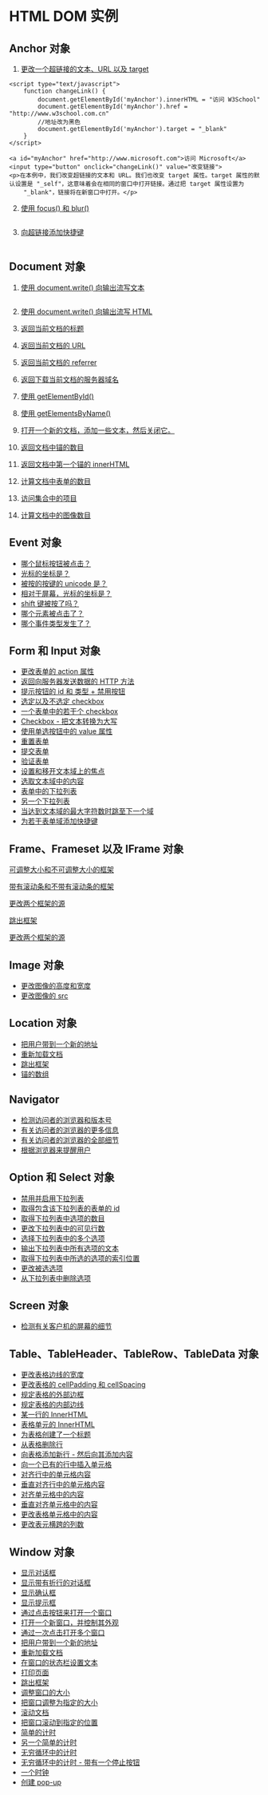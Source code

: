 # HTML DOM 实例

## Anchor 对象

1. [更改一个超链接的文本、URL 以及 target](http://www.w3school.com.cn/tiy/t.asp?f=hdom_anchor_href)
```
<script type="text/javascript">
    function changeLink() {
        document.getElementById('myAnchor').innerHTML = "访问 W3School"
        document.getElementById('myAnchor').href = "http://www.w3school.com.cn"
        //地址改为黑色
        document.getElementById('myAnchor').target = "_blank"
    }
</script>

<a id="myAnchor" href="http://www.microsoft.com">访问 Microsoft</a>
<input type="button" onclick="changeLink()" value="改变链接">
<p>在本例中，我们改变超链接的文本和 URL。我们也改变 target 属性。target 属性的默认设置是 "_self"，这意味着会在相同的窗口中打开链接。通过把 target 属性设置为
    "_blank"，链接将在新窗口中打开。</p>
```
2. [使用 focus() 和 blur()](http://www.w3school.com.cn/tiy/t.asp?f=hdom_anchor_focus_blur)
```

```
3. [向超链接添加快捷键](http://www.w3school.com.cn/tiy/t.asp?f=hdom_accesskey_anchor)
```

```

## Document 对象

1. [使用 document.write() 向输出流写文本](http://www.w3school.com.cn/tiy/t.asp?f=hdom_text)

   ```
   
   ```

2. [使用 document.write() 向输出流写 HTML](http://www.w3school.com.cn/tiy/t.asp?f=hdom_formattext)

3. [返回当前文档的标题](http://www.w3school.com.cn/tiy/t.asp?f=hdom_document_title)

4. [返回当前文档的 URL](http://www.w3school.com.cn/tiy/t.asp?f=hdom_document_url)

5. [返回当前文档的 referrer](http://www.w3school.com.cn/tiy/t.asp?f=hdom_document_referrer)

6. [返回下载当前文档的服务器域名](http://www.w3school.com.cn/tiy/t.asp?f=hdom_document_domain)

7. [使用 getElementById()](http://www.w3school.com.cn/tiy/t.asp?f=hdom_document_getbyid)

8. [使用 getElementsByName()](http://www.w3school.com.cn/tiy/t.asp?f=hdom_document_getbyname)

9. [打开一个新的文档，添加一些文本，然后关闭它。](http://www.w3school.com.cn/tiy/t.asp?f=hdom_document_open)

10. [返回文档中锚的数目](http://www.w3school.com.cn/tiy/t.asp?f=hdom_document_anchors)

11. [返回文档中第一个锚的 innerHTML](http://www.w3school.com.cn/tiy/t.asp?f=hdom_document_anchors2)

12. [计算文档中表单的数目](http://www.w3school.com.cn/tiy/t.asp?f=hdom_collection_length)

13. [访问集合中的项目](http://www.w3school.com.cn/tiy/t.asp?f=hdom_collection_item)

14. [计算文档中的图像数目](http://www.w3school.com.cn/tiy/t.asp?f=hdom_collection_imglength)

## Event 对象

- [哪个鼠标按钮被点击？](http://www.w3school.com.cn/tiy/t.asp?f=hdom_event_button)
- [光标的坐标是？](http://www.w3school.com.cn/tiy/t.asp?f=hdom_event_clientx)
- [被按的按键的 unicode 是？](http://www.w3school.com.cn/tiy/t.asp?f=hdom_event_keycode)
- [相对于屏幕，光标的坐标是？](http://www.w3school.com.cn/tiy/t.asp?f=hdom_event_screenxy)
- [shift 键被按了吗？](http://www.w3school.com.cn/tiy/t.asp?f=hdom_event_shiftkey)
- [哪个元素被点击了？](http://www.w3school.com.cn/tiy/t.asp?f=hdom_event_srcelement)
- [哪个事件类型发生了？](http://www.w3school.com.cn/tiy/t.asp?f=hdom_event_type)

## Form 和 Input 对象

- [更改表单的 action 属性](http://www.w3school.com.cn/tiy/t.asp?f=hdom_form_action)
- [返回向服务器发送数据的 HTTP 方法](http://www.w3school.com.cn/tiy/t.asp?f=hdom_form_method)
- [提示按钮的 id 和 类型 + 禁用按钮](http://www.w3school.com.cn/tiy/t.asp?f=hdom_pushbutton)
- [选定以及不选定 checkbox](http://www.w3school.com.cn/tiy/t.asp?f=hdom_input_checked)
- [一个表单中的若干个 checkbox](http://www.w3school.com.cn/tiy/t.asp?f=hdom_form_checkbox)
- [Checkbox - 把文本转换为大写](http://www.w3school.com.cn/tiy/t.asp?f=hdom_checkbox)
- [使用单选按钮中的 value 属性](http://www.w3school.com.cn/tiy/t.asp?f=hdom_form_radio)
- [重置表单](http://www.w3school.com.cn/tiy/t.asp?f=hdom_form_reset)
- [提交表单](http://www.w3school.com.cn/tiy/t.asp?f=hdom_form_submit)
- [验证表单](http://www.w3school.com.cn/tiy/t.asp?f=hdom_formvalidate)
- [设置和移开文本域上的焦点](http://www.w3school.com.cn/tiy/t.asp?f=hdom_text_focus_blur)
- [选取文本域中的内容](http://www.w3school.com.cn/tiy/t.asp?f=hdom_select2)
- [表单中的下拉列表](http://www.w3school.com.cn/tiy/t.asp?f=hdom_putdropdown)
- [另一个下拉列表](http://www.w3school.com.cn/tiy/t.asp?f=hdom_putmore)
- [当达到文本域的最大字符数时跳至下一个域](http://www.w3school.com.cn/tiy/t.asp?f=hdom_autonext)
- [为若干表单域添加快捷键](http://www.w3school.com.cn/tiy/t.asp?f=hdom_accesskey_form)

## Frame、Frameset 以及 IFrame 对象

[可调整大小和不可调整大小的框架](http://www.w3school.com.cn/tiy/t.asp?f=hdom_frame_noresize)

[带有滚动条和不带有滚动条的框架](http://www.w3school.com.cn/tiy/t.asp?f=hdom_frame_scrolling)

[更改两个框架的源](http://www.w3school.com.cn/tiy/t.asp?f=hdom_frame_src)

[跳出框架](http://www.w3school.com.cn/tiy/t.asp?f=hdom_breakout)

[更改两个框架的源](http://www.w3school.com.cn/tiy/t.asp?f=hdom_two_iframes)

## Image 对象

- [更改图像的高度和宽度](http://www.w3school.com.cn/tiy/t.asp?f=hdom_image_height)
- [更改图像的 src](http://www.w3school.com.cn/tiy/t.asp?f=hdom_image_src)

## Location 对象

- [把用户带到一个新的地址](http://www.w3school.com.cn/tiy/t.asp?f=hdom_location)
- [重新加载文档](http://www.w3school.com.cn/tiy/t.asp?f=hdom_reload)
- [跳出框架](http://www.w3school.com.cn/tiy/t.asp?f=hdom_breakout)
- [锚的数组](http://www.w3school.com.cn/tiy/t.asp?f=hdom_anchor1)

## Navigator

- [检测访问者的浏览器和版本号](http://www.w3school.com.cn/tiy/t.asp?f=hdom_browser)
- [有关访问者的浏览器的更多信息](http://www.w3school.com.cn/tiy/t.asp?f=hdom_browserdetails)
- [有关访问者的浏览器的全部细节](http://www.w3school.com.cn/tiy/t.asp?f=hdom_navigator)
- [根据浏览器来提醒用户](http://www.w3school.com.cn/tiy/t.asp?f=hdom_browser2)

## Option 和 Select 对象

- [禁用并启用下拉列表](http://www.w3school.com.cn/tiy/t.asp?f=hdom_select_disabled)
- [取得包含该下拉列表的表单的 id](http://www.w3school.com.cn/tiy/t.asp?f=hdom_select_form)
- [取得下拉列表中选项的数目](http://www.w3school.com.cn/tiy/t.asp?f=hdom_select_length)
- [更改下拉列表中的可见行数](http://www.w3school.com.cn/tiy/t.asp?f=hdom_select_size)
- [选择下拉列表中的多个选项](http://www.w3school.com.cn/tiy/t.asp?f=hdom_select_multiple)
- [输出下拉列表中所有选项的文本](http://www.w3school.com.cn/tiy/t.asp?f=hdom_select_options)
- [取得下拉列表中所选的选项的索引位置](http://www.w3school.com.cn/tiy/t.asp?f=hdom_option_index1)
- [更改被选选项](http://www.w3school.com.cn/tiy/t.asp?f=hdom_option_selected)
- [从下拉列表中删除选项](http://www.w3school.com.cn/tiy/t.asp?f=hdom_select_remove)

## Screen 对象

- [检测有关客户机的屏幕的细节](http://www.w3school.com.cn/tiy/t.asp?f=hdom_browsermonitor)

## Table、TableHeader、TableRow、TableData 对象

- [更改表格边线的宽度](http://www.w3school.com.cn/tiy/t.asp?f=hdom_table_border)
- [更改表格的 cellPadding 和 cellSpacing](http://www.w3school.com.cn/tiy/t.asp?f=hdom_table_paddspac)
- [规定表格的外部边框](http://www.w3school.com.cn/tiy/t.asp?f=hdom_table_frame)
- [规定表格的内部边线](http://www.w3school.com.cn/tiy/t.asp?f=hdom_table_rules)
- [某一行的 InnerHTML](http://www.w3school.com.cn/tiy/t.asp?f=hdom_table_rows)
- [表格单元的 InnerHTML](http://www.w3school.com.cn/tiy/t.asp?f=hdom_table_cells)
- [为表格创建了一个标题](http://www.w3school.com.cn/tiy/t.asp?f=hdom_table_createcaption)
- [从表格删除行](http://www.w3school.com.cn/tiy/t.asp?f=hdom_table_deleterow)
- [向表格添加新行 - 然后向其添加内容](http://www.w3school.com.cn/tiy/t.asp?f=hdom_table_insertrow)
- [向一个已有的行中插入单元格](http://www.w3school.com.cn/tiy/t.asp?f=hdom_tablerow_insertcell)
- [对齐行中的单元格内容](http://www.w3school.com.cn/tiy/t.asp?f=hdom_tablerow_align)
- [垂直对齐行中的单元格内容](http://www.w3school.com.cn/tiy/t.asp?f=hdom_tablerow_valign)
- [对齐单元格中的内容](http://www.w3school.com.cn/tiy/t.asp?f=hdom_tablecell_align)
- [垂直对齐单元格中的内容](http://www.w3school.com.cn/tiy/t.asp?f=hdom_tablecell_valign)
- [更改表格单元格中的内容](http://www.w3school.com.cn/tiy/t.asp?f=hdom_tablerow_cells)
- [更改表元横跨的列数](http://www.w3school.com.cn/tiy/t.asp?f=hdom_tablecell_colspan)

## Window 对象

- [显示对话框](http://www.w3school.com.cn/tiy/t.asp?f=hdom_alert)
- [显示带有折行的对话框](http://www.w3school.com.cn/tiy/t.asp?f=hdom_alert2)
- [显示确认框](http://www.w3school.com.cn/tiy/t.asp?f=hdom_confirm)
- [显示提示框](http://www.w3school.com.cn/tiy/t.asp?f=hdom_prompt)
- [通过点击按钮来打开一个窗口](http://www.w3school.com.cn/tiy/t.asp?f=hdom_openwindow)
- [打开一个新窗口，并控制其外观](http://www.w3school.com.cn/tiy/t.asp?f=hdom_openallwindow)
- [通过一次点击打开多个窗口](http://www.w3school.com.cn/tiy/t.asp?f=hdom_multiwindows)
- [把用户带到一个新的地址](http://www.w3school.com.cn/tiy/t.asp?f=hdom_location)
- [重新加载文档](http://www.w3school.com.cn/tiy/t.asp?f=hdom_reload)
- [在窗口的状态栏设置文本](http://www.w3school.com.cn/tiy/t.asp?f=hdom_statusbar)
- [打印页面](http://www.w3school.com.cn/tiy/t.asp?f=hdom_print)
- [跳出框架](http://www.w3school.com.cn/tiy/t.asp?f=hdom_breakout)
- [调整窗口的大小](http://www.w3school.com.cn/tiy/t.asp?f=hdom_window_resizeby)
- [把窗口调整为指定的大小](http://www.w3school.com.cn/tiy/t.asp?f=hdom_window_resizeto)
- [滚动文档](http://www.w3school.com.cn/tiy/t.asp?f=hdom_window_scrollby)
- [把窗口滚动到指定的位置](http://www.w3school.com.cn/tiy/t.asp?f=hdom_window_scrollto)
- [简单的计时](http://www.w3school.com.cn/tiy/t.asp?f=hdom_timing1)
- [另一个简单的计时](http://www.w3school.com.cn/tiy/t.asp?f=hdom_timing2)
- [无穷循环中的计时](http://www.w3school.com.cn/tiy/t.asp?f=hdom_timing_infinite)
- [无穷循环中的计时 - 带有一个停止按钮](http://www.w3school.com.cn/tiy/t.asp?f=hdom_timing_stop)
- [一个时钟](http://www.w3school.com.cn/tiy/t.asp?f=hdom_timing_clock)
- [创建 pop-up](http://www.w3school.com.cn/tiy/t.asp?f=hdom_window_popup)